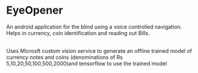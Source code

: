# EyeOpener
An android application for the blind using a voice controlled navigation.<br>Helps in currency, coin identification and reading out Bills.<br><br>

Uses Microsft custom vision service to generate an offline trained model of currency notes and coins (denominations of Rs 5,10,20,50,100,500,2000)and tensorflow to use the trained model<br>
